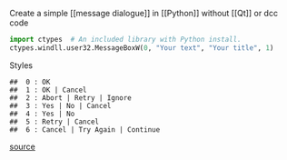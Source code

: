 Create a simple [[message dialogue]] in [[Python]] without [[Qt]] or dcc code

```python
import ctypes  # An included library with Python install.   
ctypes.windll.user32.MessageBoxW(0, "Your text", "Your title", 1)
```
Styles
```
##  0 : OK
##  1 : OK | Cancel
##  2 : Abort | Retry | Ignore
##  3 : Yes | No | Cancel
##  4 : Yes | No
##  5 : Retry | Cancel 
##  6 : Cancel | Try Again | Continue
```
[source](https://stackoverflow.com/questions/2963263/how-can-i-create-a-simple-message-box-in-python) 

